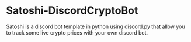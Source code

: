 # Satoshi-DiscordCryptoBot
Satoshi is a discord bot template in python using discord.py that allow you to track some live crypto prices with your own discord bot.
